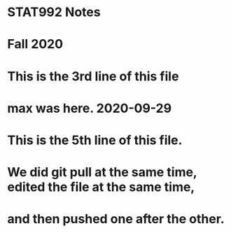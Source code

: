 # STAT992 Notes
# Fall 2020
# This is the 3rd line of this file
# max was here. 2020-09-29
# This is the 5th line of this file.
# We did git pull at the same time, edited the file at the same time,
# and then pushed one after the other.
